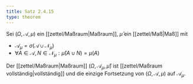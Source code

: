 ```yaml
---
title: Satz 2.4.15
type: theorem
---
```


Sei $(\Omega, \mathcal{A}, \mu)$ ein [[zettel/Maßraum|Maßraum]], $\hat{\mu}$ ein [[zettel/Maß|Maß]] mit
- $\mathcal{A}_\mu = \sigma(\mathcal{A} \cup \mathcal{N}_\mu)$
- $\forall A \in \mathcal{A}, N \in \mathcal{N}_\mu : \hat{\mu}(A \cup N) = \mu(A)$

Der [[zettel/Maßraum|Maßraum]] $(\Omega, \mathcal{A}_\mu, \hat{\mu})$ ist [[zettel/Maßraum vollständig|vollständig]] und die einzige Fortsetzung von $(\Omega, \mathcal{A}, \mu)$ auf $\mathcal{A}_\mu$.